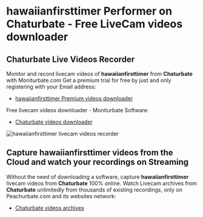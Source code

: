 # hawaiianfirsttimer Performer on Chaturbate - Free LiveCam videos downloader

## Chaturbate Live Videos Recorder

Monitor and record livecam videos of **hawaiianfirsttimer** from **Chaturbate** with Moniturbate.com
Get a premium trial for free by just and only registering with your Email address:
* [hawaiianfirsttimer Premium videos downloader](https://moniturbate.com/request-demo-licence-key.html)

Free livecam videos downloader - Moniturbate Software:
* [Chaturbate videos downloader](https://moniturbate.com/moniturbate-download-software.html)

![hawaiianfirsttimer livecam videos recorder](https://peachurnet.com/templates/moniturbate-software.png)


## Capture hawaiianfirsttimer videos from the Cloud and watch your recordings on Streaming

Without the need of downloading a software, capture **hawaiianfirsttimer** livecam videos from **Chaturbate** 100% online.
Watch Livecam archives from **Chaturbate** unlimitedly from thousands of existing recordings, only on Peachurbate.com and its websites network:
* [Chaturbate videos archives](https://peachurnet.com/)